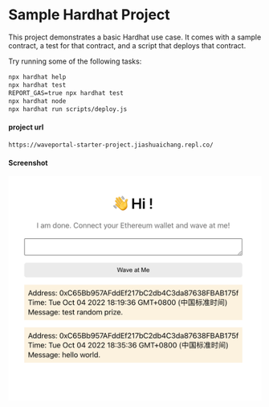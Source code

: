# Sample Hardhat Project

This project demonstrates a basic Hardhat use case. It comes with a sample contract, a test for that contract, and a script that deploys that contract.

Try running some of the following tasks:

```shell
npx hardhat help
npx hardhat test
REPORT_GAS=true npx hardhat test
npx hardhat node
npx hardhat run scripts/deploy.js
```

#### project url
```
https://waveportal-starter-project.jiashuaichang.repl.co/
```

#### Screenshot
![运行截图](imgs/screenshot.png)
